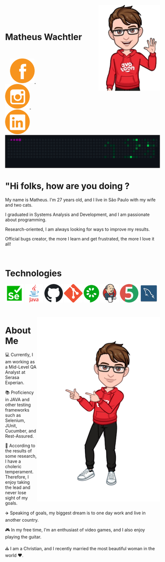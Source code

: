 <img align="right" width="200px" src="assets/avatar/helloAvatar.png">

<br><br>

<div>
 
<h1 align="left">Matheus Wachtler</h1>
  <br><br>
  &nbsp &nbsp
  <a href="https://www.facebook.com/matheus.wachtler.9">
    <img width="80px" src="assets/logos/facebookLogo.png" alt="facebook">
  </a>
&nbsp &nbsp &nbsp &nbsp &nbsp &nbsp &nbsp &nbsp &nbsp &nbsp &nbsp &nbsp &nbsp &nbsp &nbsp &nbsp &nbsp &nbsp &nbsp &nbsp &nbsp &nbsp &nbsp &nbsp  &nbsp &nbsp 
  <a href="https://www.instagram.com/_mathwachtler/">
    <img width="80px" src="assets/logos/instagramLogo.png" alt="Instagram">
  </a>
&nbsp &nbsp &nbsp &nbsp &nbsp &nbsp &nbsp &nbsp &nbsp &nbsp &nbsp &nbsp &nbsp &nbsp &nbsp &nbsp &nbsp &nbsp &nbsp &nbsp &nbsp &nbsp &nbsp &nbsp  &nbsp &nbsp 
  <a href="https://www.linkedin.com/in/matheus-wachtler-a9a92911a/">
    <img width="80px" src="assets/logos/linkedInLogo.png" alt="linkedin">
  </a>
</div>

<img width="1200px" src="assets/gifs/snake.gif">

<h1 align="left">"Hi folks, how are you doing ?</h1>

<p align="left">My name is Matheus. I'm 27 years old, and I live in São Paulo with my wife and two cats.</p>
<p align="left">I graduated in Systems Analysis and Development, and I am passionate about programming.</p>
<p align="left">Research-oriented, I am always looking for ways to improve my results.</p>
<p align="left">Official bugs creator, the more I learn and get frustrated, the more I love it all!</p>

<br>

<h1 align="left"> Technologies </h1>

<code><a  href="https://www.selenium.dev/documentation/webdriver/"><img width="60px" src="assets/technologies/seleniumIcon.png" title="Selenium"></a></code>
<code><a  href="https://www.java.com/en/"><img width="60x" src="assets/technologies/javaIcon.png" title="java"></a></code>
<code><a  href="https://github.com/"><img width="60px" src="assets/technologies/githubIcon.png" title="github"></a></code>
<code><a  href="https://git-scm.com/"><img width="60px" src="assets/technologies/gitIcon.png" title="git"></a></code>
<code><a  href="https://cucumber.io/"><img width="50px" src="assets/technologies/cucumberIcon.png" title="cucumber"></a></code>
<code><a  href="https://www.jenkins.io/"><img width="60px" src="assets/technologies/jenkinsIcon.png" title="jenkins"></a></code>
<code><a  href="https://junit.org/junit5/"><img width="60px" src="assets/technologies/junit5Icon.png" title="junit5"></a></code>
<code><a  href="https://www.mysql.com/"><img width="60px" src="assets/technologies/mySqlIcon.png" title="mysql"></a> </code>

<br>

<img align="right" width="400px" src="assets/avatar/bodyAvatar.png"></h1>

<h1 align="left"> About Me </h1>

<div>
 <p align="left"> 💻 Currently, I am working as a Mid-Level QA Analyst at Serasa Experian. </p>
 <p align="left"> 📚 Proficiency in JAVA and other testing frameworks such as Selenium, JUnit, Cucumber, and Rest-Assured. </p>
 <p align="left"> 😬 According to the results of some research, I have a choleric temperament. Therefore, I enjoy taking the lead and never lose sight of my goals. </p>
 <p align="left"> ✈️ Speaking of goals, my biggest dream is to one day work and live in another country. </p>
 <p align="left"> 🎮 In my free time, I'm an enthusiast of video games, and I also enjoy playing the guitar. </p>
 <p align="left"> ⛪ I am a Christian, and I recently married the most beautiful woman in the world ❤️. </p>
</div>

